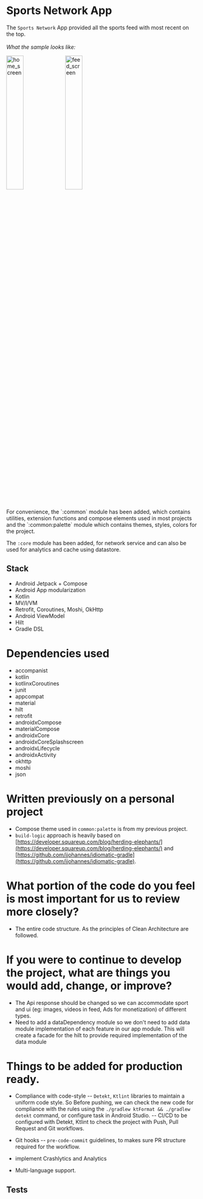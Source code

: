 # Sports Network App

The `Sports Network` App provided all the sports feed with most recent on the top.
<br>
<br>
*What the sample looks like:*<br>

<img src="https://github.com/pareen1504/SportsNetwork/assets/13451186/16638005-fe9c-4b00-bd22-cc9dda8ea0b3" alt="home_screen" width="30%">
<img src="https://github.com/pareen1504/SportsNetwork/assets/13451186/705409ac-cfd0-43d5-910c-e60aee58a149" alt="feed_screen" width="30%">
<br>
<br>
For convenience, the `:common` module has been added, which contains utilities, extension functions and compose elements used in
most projects and the `:common:palette` module which contains themes, styles, colors for the project.

The `:core` module has been added, for network service and can also be used for analytics and cache using datastore. 

## Stack
- Android Jetpack + Compose
- Android App modularization
- Kotlin
- MV/I/VM
- Retrofit, Coroutines, Moshi, OkHttp
- Android ViewModel
- Hilt
- Gradle DSL


# Dependencies used
- accompanist
- kotlin
- kotlinxCoroutines
- junit
- appcompat
- material
- hilt
- retrofit
- androidxCompose
- materialCompose
- androidxCore
- androidxCoreSplashscreen
- androidxLifecycle
- androidxActivity
- okhttp
- moshi
- json

# Written previously on a personal project
- Compose theme used in `common:palette` is from my previous project.
- `build-logic` approach is heavily based on
  [https://developer.squareup.com/blog/herding-elephants/](https://developer.squareup.com/blog/herding-elephants/)
  and
  [https://github.com/jjohannes/idiomatic-gradle](https://github.com/jjohannes/idiomatic-gradle).

# What portion of the code do you feel is most important for us to review more closely?
- The entire code structure. As the principles of Clean Architecture are followed.

# If you were to continue to develop the project, what are things you would add, change, or improve?
- The Api response should be changed so we can accommodate sport and ui (eg: images, videos in feed, Ads for monetization) of different types.
- Need to add a dataDependency module so we don't need to add data module implementation of each feature in our app module. This will create a facade for the hilt to provide required implementation of the data module  


# Things to be added for production ready.
- Compliance with code-style
    -- `Detekt`, `Ktlint` libraries to maintain a uniform code style. So Before pushing, we can check the new code for compliance with the rules using the `./gradlew ktFormat && ./gradlew detekt` command, or configure
        task in Android Studio. 
    -- CI/CD to be configured with Detekt, Ktlint to check the project with Push, Pull Request and Git workflows.

- Git hooks
    -- `pre-code-commit` guidelines, to makes sure PR structure required for the workflow.

- implement Crashlytics and Analytics
- Multi-language support.


## Tests


